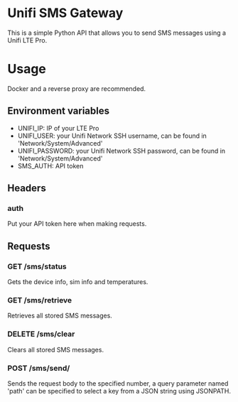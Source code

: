# Unifi SMS Gateway

This is a simple Python API that allows you to send SMS messages using a Unifi LTE Pro.


# Usage

Docker and a reverse proxy are recommended.

## Environment variables

* UNIFI_IP: IP of your LTE Pro
* UNIFI_USER: your Unifi Network SSH username, can be found in 'Network/System/Advanced'
* UNIFI_PASSWORD: your Unifi Network SSH password, can be found in 'Network/System/Advanced'
* SMS_AUTH: API token

## Headers

### auth

Put your API token here when making requests.

## Requests

### GET /sms/status

Gets the device info, sim info and temperatures.

### GET /sms/retrieve

Retrieves all stored SMS messages.

### DELETE /sms/clear

Clears all stored SMS messages.

### POST /sms/send/<number>

Sends the request body to the specified number, a query parameter named 'path' can be specified to select a key from a JSON string using JSONPATH.